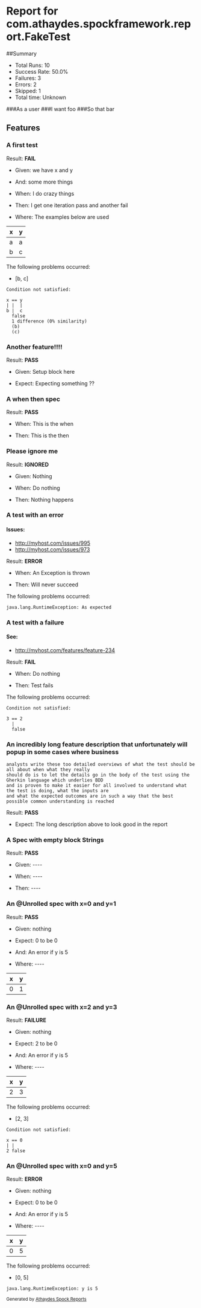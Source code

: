 # Report for com.athaydes.spockframework.report.FakeTest

##Summary

* Total Runs: 10
* Success Rate: 50.0%
* Failures: 3
* Errors:   2
* Skipped:  1
* Total time: Unknown

###As a user
###I want foo
###So that bar


## Features

### A first test

Result: **FAIL**

* Given: we have x and y

* And: some more things

* When: I do crazy things

* Then: I get one iteration pass and another fail

* Where: The examples below are used

 | x | y |
 |---|---|
 | a | a | (PASS)
 | b | c | (FAIL)

The following problems occurred:

* [b, c]
```
Condition not satisfied:

x == y
| |  |
b |  c
  false
  1 difference (0% similarity)
  (b)
  (c)

```

### Another feature!!!!

Result: **PASS**

* Given: Setup block here

* Expect: Expecting something ??

### A when then spec

Result: **PASS**

* When: This is the when

* Then: This is the then

### Please ignore me

Result: **IGNORED**

* Given: Nothing

* When: Do nothing

* Then: Nothing happens

### A test with an error

#### Issues:

* http://myhost.com/issues/995
* http://myhost.com/issues/973

Result: **ERROR**

* When: An Exception is thrown

* Then: Will never succeed

The following problems occurred:

```
java.lang.RuntimeException: As expected
```

### A test with a failure

#### See:

* http://myhost.com/features/feature-234

Result: **FAIL**

* When: Do nothing

* Then: Test fails

The following problems occurred:

```
Condition not satisfied:

3 == 2
  |
  false

```

### An incredibly long feature description that unfortunately will popup in some cases where business
	analysts write these too detailed overviews of what the test should be all about when what they really
	should do is to let the details go in the body of the test using the Gherkin language which underlies BDD
	and is proven to make it easier for all involved to understand what the test is doing, what the inputs are
	and what the expected outcomes are in such a way that the best possible common understanding is reached

Result: **PASS**

* Expect: The long description above to look good in the report

### A Spec with empty block Strings

Result: **PASS**

* Given: ----

* When: ----

* Then: ----

### An @Unrolled spec with x=0 and y=1

Result: **PASS**

* Given: nothing

* Expect: 0 to be 0

* And: An error if y is 5

* Where: ----

 | x | y |
 |---|---|
 | 0 | 1 | (PASS)

### An @Unrolled spec with x=2 and y=3

Result: **FAILURE**

* Given: nothing

* Expect: 2 to be 0

* And: An error if y is 5

* Where: ----

 | x | y |
 |---|---|
 | 2 | 3 | (FAIL)

The following problems occurred:

* [2, 3]
```
Condition not satisfied:

x == 0
| |
2 false

```

### An @Unrolled spec with x=0 and y=5

Result: **ERROR**

* Given: nothing

* Expect: 0 to be 0

* And: An error if y is 5

* Where: ----

 | x | y |
 |---|---|
 | 0 | 5 | (FAIL)

The following problems occurred:

* [0, 5]
```
java.lang.RuntimeException: y is 5
```


<small>Generated by <a href="https://github.com/renatoathaydes/spock-reports">Athaydes Spock Reports</a></small>